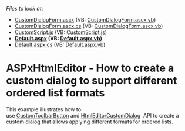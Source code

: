 <!-- default file list -->
*Files to look at*:

* [CustomDialogForm.ascx](./CS/CustomDialogForm.ascx) (VB: [CustomDialogForm.ascx.vb](./VB/CustomDialogForm.ascx.vb))
* [CustomDialogForm.ascx.cs](./CS/CustomDialogForm.ascx.cs) (VB: [CustomDialogForm.ascx.vb](./VB/CustomDialogForm.ascx.vb))
* [CustomScript.js](./CS/CustomScript.js) (VB: [CustomScript.js](./VB/CustomScript.js))
* **[Default.aspx](./CS/Default.aspx) (VB: [Default.aspx.vb](./VB/Default.aspx.vb))**
* [Default.aspx.cs](./CS/Default.aspx.cs) (VB: [Default.aspx.vb](./VB/Default.aspx.vb))
<!-- default file list end -->
# ASPxHtmlEditor - How to create a custom dialog to support different ordered list formats 


<p>This example illustrates how to use <a href="https://documentation.devexpress.com/#AspNet/clsDevExpressWebASPxHtmlEditorCustomToolbarButtontopic">CustomToolbarButton</a> and <a href="https://documentation.devexpress.com/#AspNet/clsDevExpressWebASPxHtmlEditorHtmlEditorCustomDialogtopic">HtmlEditorCustomDialog</a>  API to create a custom dialog that allows applying different formats for ordered lists.</p>

<br/>


